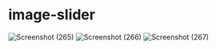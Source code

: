 ﻿# image-slider
![Screenshot (265)](https://github.com/user-attachments/assets/a51de264-1e8d-41ff-af21-076380724a27)
![Screenshot (266)](https://github.com/user-attachments/assets/19682992-7b9a-4cbf-b6c0-7361f031c7c2)
![Screenshot (267)](https://github.com/user-attachments/assets/10be21c7-f294-4749-80f1-d5aa8cdeecad)

